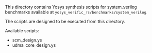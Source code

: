 This directory contains Yosys synthesis scripts for system_verilog benchmarks available at `yosys_verific_rs/benchmarks/system_verilog`.

 The scripts are designed to be executed from this directory.

 Available scripts:
 - scm_design.ys
 - udma_core_design.ys
